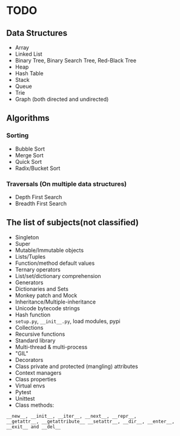# TODO

## Data Structures

* Array
* Linked List
* Binary Tree, Binary Search Tree, Red-Black Tree
* Heap
* Hash Table
* Stack
* Queue
* Trie
* Graph (both directed and undirected)

## Algorithms

### Sorting

* Bubble Sort
* Merge Sort
* Quick Sort
* Radix/Bucket Sort

### Traversals (On multiple data structures)

* Depth First Search
* Breadth First Search

## The list of subjects(not classified)

* Singleton
* Super
* Mutable/Immutable objects
* Lists/Tuples
* Function/method default values
* Ternary operators
* List/set/dictionary comprehension
* Generators
* Dictionaries and Sets
* Monkey patch and Mock
* Inheritance/Multiple-inheritance
* Unicode bytecode strings
* Hash function
* ```setup.py```, ```__init__.py```, load modules, pypi
* Collections
* Recursive functions
* Standard library
* Multi-thread & multi-process
* "GIL"
* Decorators
* Class private and protected (mangling) attributes
* Context managers
* Class properties
* Virtual envs
* Pytest
* Unittest
* Class methods:

```string
__new__, __init__, __iter__, __next__, __repr__,
__getattr__, __getattribute__ __setattr__, __dir__, __enter__, __exit__ and __del__
```